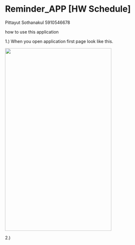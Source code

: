 # Reminder_APP [HW Schedule]

Pittayut Sothanakul 5910546678

how to use this application

1.) When you open application first page look like this.

<img src="https://user-images.githubusercontent.com/25226462/40479715-8ce5e5ce-5f76-11e8-8ce9-314cc8cfb579.jpg" width="350" height="600">

2.)
